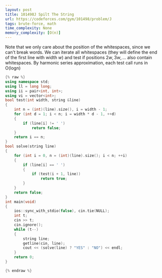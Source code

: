 ```yaml
---
layout: post
title: 101498J Spilt The String
url: https://codeforces.com/gym/101498/problem/J
tags: brute-force, math
time_complexity: None
memory_complexity: [O(n)]
---
```


Note that we only care about the position of the whitespaces, since we can't break words.
We can iterate all whitespaces (they will define the end of the first line with width $w$) and test if positions $2w, 3w, ...$ also contain whitespaces.
By harmonic series approximation, each test call runs in O(logn)

```cpp
{% raw %}
using namespace std;
using ll = long long;
using ii = pair<int, int>;
using vi = vector<int>;
bool test(int width, string &line)
{
    int n = (int)(line).size(), i = width - 1;
    for (int d = 1; i < n; i = width * d - 1, ++d)
    {
        if (line[i] != ' ')
            return false;
    }
    return i == n;
}
bool solve(string line)
{
    for (int i = 0, n = (int)(line).size(); i < n; ++i)
    {
        if (line[i] == ' ')
        {
            if (test(i + 1, line))
                return true;
        }
    }
    return false;
}
int main(void)
{
    ios::sync_with_stdio(false), cin.tie(NULL);
    int t;
    cin >> t;
    cin.ignore();
    while (t--)
    {
        string line;
        getline(cin, line);
        cout << (solve(line) ? "YES" : "NO") << endl;
    }
    return 0;
}

{% endraw %}
```

